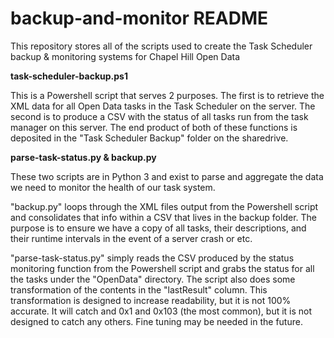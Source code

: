 # backup-and-monitor README
This repository stores all of the scripts used to create the Task Scheduler backup &amp; monitoring systems for Chapel Hill Open Data

<strong>task-scheduler-backup.ps1</strong>

This is a Powershell script that serves 2 purposes.  The first is to retrieve the XML data for all Open Data tasks in the Task Scheduler on the server.  The second is to produce a CSV with the status of all tasks run from the task manager on this server.  The end product of both of these functions is deposited in the "Task Scheduler Backup" folder on the sharedrive.

<strong>parse-task-status.py & backup.py</strong>

These two scripts are in Python 3 and exist to parse and aggregate the data we need to monitor the health of our task system.  

"backup.py" loops through the XML files output from the Powershell script and consolidates that info within a CSV that lives in the backup folder.  The purpose is to ensure we have a copy of all tasks, their descriptions, and their runtime intervals in the event of a server crash or etc.

"parse-task-status.py" simply reads the CSV produced by the status monitoring function from the Powershell script and grabs the status for all the tasks under the "OpenData" directory.  The script also does some transformation of the contents in the "lastResult" column.  This transformation is designed to increase readability, but it is not 100% accurate.  It will catch and 0x1 and 0x103 (the most common), but it is not designed to catch any others.  Fine tuning may be needed in the future.
